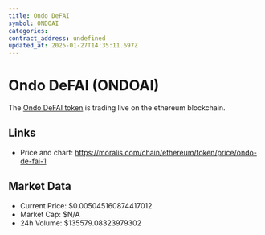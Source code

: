 ```yaml
---
title: Ondo DeFAI
symbol: ONDOAI
categories: 
contract_address: undefined
updated_at: 2025-01-27T14:35:11.697Z
---
```


# Ondo DeFAI (ONDOAI)
The [Ondo DeFAI token](https://moralis.com/chain/ethereum/token/price/ondo-de-fai-1) is trading live on the ethereum blockchain.

## Links
- Price and chart: https://moralis.com/chain/ethereum/token/price/ondo-de-fai-1

## Market Data
- Current Price: $0.005045160874417012
- Market Cap: $N/A
- 24h Volume: $135579.08323979302
